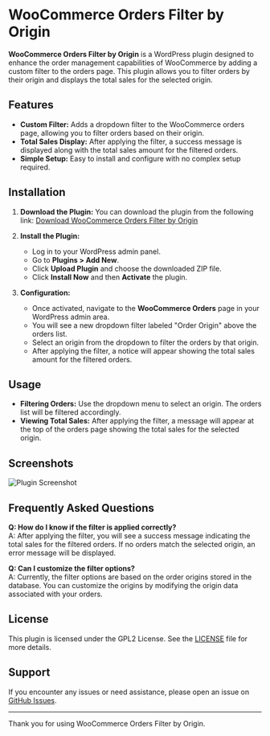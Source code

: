 # WooCommerce Orders Filter by Origin

**WooCommerce Orders Filter by Origin** 
is a WordPress plugin designed to enhance the order management capabilities of WooCommerce by adding a custom filter to the orders page. This plugin allows you to filter orders by their origin and displays the total sales for the selected origin.

## Features
- **Custom Filter:** Adds a dropdown filter to the WooCommerce orders page, allowing you to filter orders based on their origin.
- **Total Sales Display:** After applying the filter, a success message is displayed along with the total sales amount for the filtered orders.
- **Simple Setup:** Easy to install and configure with no complex setup required.

## Installation
1. **Download the Plugin:**
   You can download the plugin from the following link:
   [Download WooCommerce Orders Filter by Origin](URL_TO_YOUR_PLUGIN)

2. **Install the Plugin:**
   - Log in to your WordPress admin panel.
   - Go to **Plugins > Add New**.
   - Click **Upload Plugin** and choose the downloaded ZIP file.
   - Click **Install Now** and then **Activate** the plugin.

3. **Configuration:**
   - Once activated, navigate to the **WooCommerce Orders** page in your WordPress admin area.
   - You will see a new dropdown filter labeled "Order Origin" above the orders list.
   - Select an origin from the dropdown to filter the orders by that origin.
   - After applying the filter, a notice will appear showing the total sales amount for the filtered orders.

## Usage
- **Filtering Orders:** Use the dropdown menu to select an origin. The orders list will be filtered accordingly.
- **Viewing Total Sales:** After applying the filter, a message will appear at the top of the orders page showing the total sales for the selected origin.

## Screenshots
![Plugin Screenshot](URL_TO_SCREENSHOT_IMAGE)

## Frequently Asked Questions

**Q: How do I know if the filter is applied correctly?**  
A: After applying the filter, you will see a success message indicating the total sales for the filtered orders. If no orders match the selected origin, an error message will be displayed.

**Q: Can I customize the filter options?**  
A: Currently, the filter options are based on the order origins stored in the database. You can customize the origins by modifying the origin data associated with your orders.

## License
This plugin is licensed under the GPL2 License. See the [LICENSE](LICENSE) file for more details.

## Support
If you encounter any issues or need assistance, please open an issue on [GitHub Issues](URL_TO_YOUR_ISSUES_PAGE).

---
Thank you for using WooCommerce Orders Filter by Origin.

